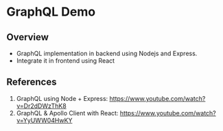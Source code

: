 # GraphQL Demo

## Overview

- GraphQL implementation in backend using Nodejs and Express.
- Integrate it in frontend using React

## References

1. GraphQL using Node + Express: https://www.youtube.com/watch?v=Dr2dDWzThK8
2. GraphQL & Apollo Client with React: https://www.youtube.com/watch?v=YyUWW04HwKY
